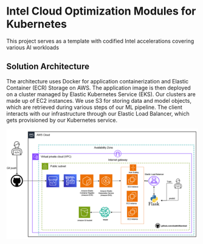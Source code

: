 # Intel Cloud Optimization Modules for Kubernetes
This project serves as a template with codified Intel accelerations covering various AI workloads
## Solution Architecture 

The architecture uses Docker for application containerization and Elastic Container (ECR) Storage on AWS. The application image is then deployed on a cluster managed by Elastic Kubernetes Service (EKS). Our clusters are made up of EC2 instances. We use S3 for storing data and model objects, which are retrieved during various steps of our ML pipeline. The client interacts with our infrastructure through our Elastic Load Balancer, which gets provisioned by our Kubernetes service.


![Solution_Architecture_Diagram](images/aws-architecture.png)
  